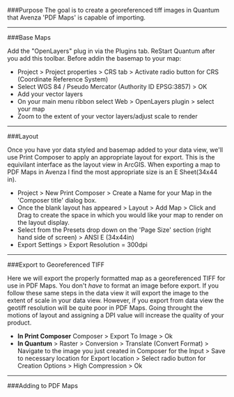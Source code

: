 ###Purpose
The goal is to create a georeferenced tiff images in Quantum that Avenza 'PDF Maps' is capable of importing. 

---
###Base Maps

Add the "OpenLayers" plug in via the Plugins tab. ReStart Quantum after you add this toolbar.
Before addin the basemap to your map:
  - Project > Project properties > CRS tab > Activate radio button for CRS (Coordinate Reference System)
  - Select WGS 84 / Pseudo Mercator (Authority ID EPSG:3857) > OK
  - Add your vector layers 
  - On your main menu ribbon select Web > OpenLayers plugin > select your map
  - Zoom to the extent of your vector layers/adjust scale to render
  
  
---
###Layout

Once you have yor data styled and basemap added to your data view, we'll use Print Composer to apply an appropriate layout for export. This is the equivilant interface as the layout view in ArcGIS. When exporting a map to PDF Maps in Avenza I find the most appropriate size is an E Sheet(34x44 in). 
  - Project > New Print Composer > Create a Name for your Map in the 'Composer title' dialog box.
  - Once the blank layout has appeared > Layout > Add Map > Click and Drag to create the space in which you would like your map to render on the layout display. 
  - Select from the Presets drop down on the 'Page Size' section (right hand side of screen) > ANSI E (34x44in)
  - Export Settings > Export Resolution = 300dpi
 
  
---
###Export to Georeferenced TIFF

Here we will export the properly formatted map as a georeferenced TIFF for use in PDF Maps. You don't <i>have</i> to format an image before export. If you follow these same steps in the data view it will export the image to the extent of scale in your data view. However, if you export from data view the geotiff resolution will be quite poor in PDF Maps. Going throught the motions of layout and assigning a DPI value will increase the quality of your product. 
  -  <b>In Print Composer</b> Composer > Export To Image > Ok
  -  <b>In Quantum</b> > Raster > Conversion > Translate (Convert Format) > Navigate to the image you just created in Composer for the Input > Save to necessary location for Export location > Select radio button for Creation Options > High Compression > Ok


---
###Adding to PDF Maps

